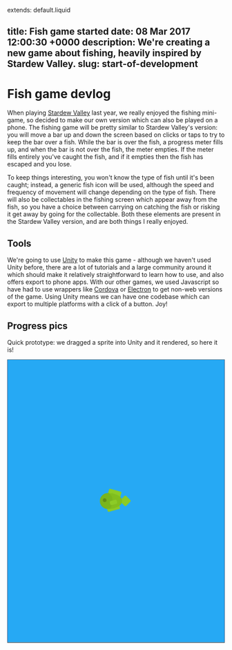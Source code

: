 extends: default.liquid

title: Fish game started
date: 08 Mar 2017 12:00:30 +0000
description: We're creating a new game about fishing, heavily inspired by Stardew Valley.
slug: start-of-development
---

# Fish game devlog

When playing [Stardew Valley](http://stardewvalley.net/) last year, we really enjoyed the fishing mini-game, so decided to make our own version which can also be played on a phone. The fishing game will be pretty similar to Stardew Valley's version: you will move a bar up and down the screen based on clicks or taps to try to keep the bar over a fish. While the bar is over the fish, a progress meter fills up, and when the bar is not over the fish, the meter empties. If the meter fills entirely you've caught the fish, and if it empties then the fish has escaped and you lose.

To keep things interesting, you won't know the type of fish until it's been caught; instead, a generic fish icon will be used, although the speed and frequency of movement will change depending on the type of fish. There will also be collectables in the fishing screen which appear away from the fish, so you have a choice between carrying on catching the fish or risking it get away by going for the collectable. Both these elements are present in the Stardew Valley version, and are both things I really enjoyed.

## Tools

We're going to use [Unity](https://unity3d.com) to make this game - although we haven't used Unity before, there are a lot of tutorials and a large community around it which should make it relatively straightforward to learn how to use, and also offers export to phone apps. With our other games, we used Javascript so have had to use wrappers like [Cordova](https://cordova.apache.org/) or [Electron](https://electron.atom.io/) to get non-web versions of the game. Using Unity means we can have one codebase which can export to multiple platforms with a click of a button. Joy!

## Progress pics

Quick prototype: we dragged a sprite into Unity and it rendered, so here it is!

![](../img/first-screenshot.png)

